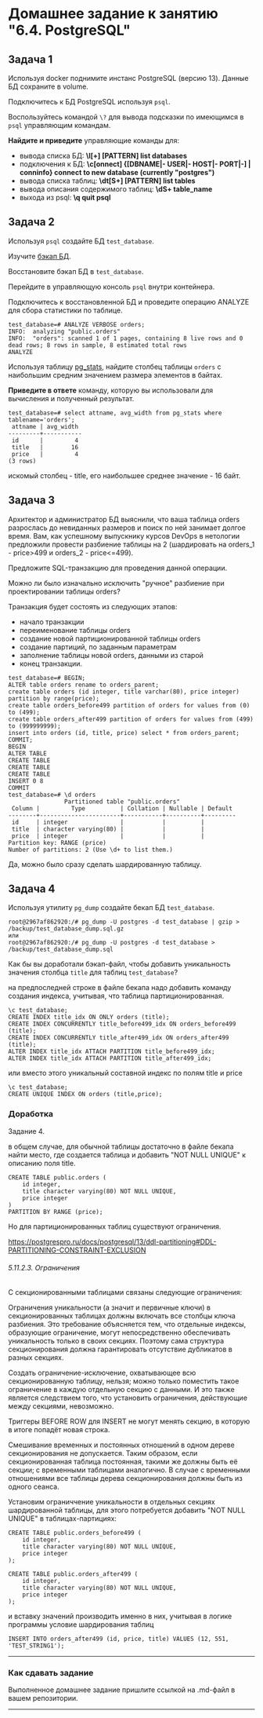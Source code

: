 # Домашнее задание к занятию "6.4. PostgreSQL"

## Задача 1

Используя docker поднимите инстанс PostgreSQL (версию 13). Данные БД сохраните в volume.

Подключитесь к БД PostgreSQL используя `psql`.

Воспользуйтесь командой `\?` для вывода подсказки по имеющимся в `psql` управляющим командам.

**Найдите и приведите** управляющие команды для:
- вывода списка БД: **\l[+]   [PATTERN]      list databases**
- подключения к БД: **\c[onnect] {[DBNAME|- USER|- HOST|- PORT|-] | conninfo} connect to new database (currently "postgres")**
- вывода списка таблиц: **\dt[S+] [PATTERN]      list tables**
- вывода описания содержимого таблиц: **\dS+ table_name**   
- выхода из psql: **\q quit psql**


## Задача 2

Используя `psql` создайте БД `test_database`.

Изучите [бэкап БД](https://github.com/netology-code/virt-homeworks/tree/master/06-db-04-postgresql/test_data).

Восстановите бэкап БД в `test_database`.

Перейдите в управляющую консоль `psql` внутри контейнера.

Подключитесь к восстановленной БД и проведите операцию ANALYZE для сбора статистики по таблице.

```jql
test_database=# ANALYZE VERBOSE orders;
INFO:  analyzing "public.orders"
INFO:  "orders": scanned 1 of 1 pages, containing 8 live rows and 0 dead rows; 8 rows in sample, 8 estimated total rows
ANALYZE
```

Используя таблицу [pg_stats](https://postgrespro.ru/docs/postgresql/12/view-pg-stats), найдите столбец таблицы `orders` 
с наибольшим средним значением размера элементов в байтах.

**Приведите в ответе** команду, которую вы использовали для вычисления и полученный результат.

```jql
test_database=# select attname, avg_width from pg_stats where tablename='orders';
 attname | avg_width 
---------+-----------
 id      |         4
 title   |        16
 price   |         4
(3 rows)
```

искомый столбец - title, его наибольшее среднее значение - 16 байт.

## Задача 3

Архитектор и администратор БД выяснили, что ваша таблица orders разрослась до невиданных размеров и
поиск по ней занимает долгое время. Вам, как успешному выпускнику курсов DevOps в нетологии предложили
провести разбиение таблицы на 2 (шардировать на orders_1 - price>499 и orders_2 - price<=499).

Предложите SQL-транзакцию для проведения данной операции.

Можно ли было изначально исключить "ручное" разбиение при проектировании таблицы orders?

Транзакция будет состоять из следующих этапов:
* начало транзакции
* переименование таблицы orders
* создание новой партиционированной таблицы orders
* создание партиций, по заданным параметрам
* заполнение таблицы новой orders, данными из старой 
* конец транзакции.

```jql
test_database=# BEGIN;
ALTER table orders rename to orders_parent;
create table orders (id integer, title varchar(80), price integer) partition by range(price);
create table orders_before499 partition of orders for values from (0) to (499);
create table orders_after499 partition of orders for values from (499) to (999999999);
insert into orders (id, title, price) select * from orders_parent;
COMMIT;
BEGIN
ALTER TABLE
CREATE TABLE
CREATE TABLE
CREATE TABLE
INSERT 0 8
COMMIT
test_database=# \d orders
                Partitioned table "public.orders"
 Column |         Type          | Collation | Nullable | Default 
--------+-----------------------+-----------+----------+---------
 id     | integer               |           |          | 
 title  | character varying(80) |           |          | 
 price  | integer               |           |          | 
Partition key: RANGE (price)
Number of partitions: 2 (Use \d+ to list them.)
```
Да, можно было сразу сделать шардированную таблицу.

## Задача 4

Используя утилиту `pg_dump` создайте бекап БД `test_database`.

```shell
root@2967af862920:/# pg_dump -U postgres -d test_database | gzip > /backup/test_database_dump.sql.gz
или
root@2967af862920:/# pg_dump -U postgres -d test_database > /backup/test_database_dump.sql
```

Как бы вы доработали бэкап-файл, чтобы добавить уникальность значения столбца `title` для таблиц `test_database`?

на предпоследней строке в файле бекапа надо добавить команду создания индекса, учитывая, что таблица партиционированная.

```jql
\с test_database;
CREATE INDEX title_idx ON ONLY orders (title);
CREATE INDEX CONCURRENTLY title_before499_idx ON orders_before499 (title);
CREATE INDEX CONCURRENTLY title_after499_idx ON orders_after499 (title);
ALTER INDEX title_idx ATTACH PARTITION title_before499_idx;
ALTER INDEX title_idx ATTACH PARTITION title_after499_idx;
```

или вместо этого уникальный составной индекс по полям title и price

```jql
\c test_database;
CREATE UNIQUE INDEX ON orders (title,price);
```

### Доработка

Задание 4.

в общем случае, для обычной таблицы достаточно в файле бекапа найти место, где создается таблица и добавить "NOT NULL UNIQUE" к описанию поля title.

```jql
CREATE TABLE public.orders (
    id integer,
    title character varying(80) NOT NULL UNIQUE,
    price integer
)
PARTITION BY RANGE (price);
```

Но для партиционированных таблиц существуют ограничения.

https://postgrespro.ru/docs/postgresql/13/ddl-partitioning#DDL-PARTITIONING-CONSTRAINT-EXCLUSION
###### 5.11.2.3. Ограничения
С секционированными таблицами связаны следующие ограничения:

Ограничения уникальности (а значит и первичные ключи) в секционированных таблицах должны включать все столбцы ключа разбиения. Это требование объясняется тем, что отдельные индексы, образующие ограничение, могут непосредственно обеспечивать уникальность только в своих секциях. Поэтому сама структура секционирования должна гарантировать отсутствие дубликатов в разных секциях.

Создать ограничение-исключение, охватывающее всю секционированную таблицу, нельзя; можно только поместить такое ограничение в каждую отдельную секцию с данными. И это также является следствием того, что установить ограничения, действующие между секциями, невозможно.

Триггеры BEFORE ROW для INSERT не могут менять секцию, в которую в итоге попадёт новая строка.

Смешивание временных и постоянных отношений в одном дереве секционирования не допускается. Таким образом, если секционированная таблица постоянная, такими же должны быть её секции; с временными таблицами аналогично. В случае с временными отношениями все таблицы дерева секционирования должны быть из одного сеанса.

Установим ограниччение уникальности в отдельных секциях шардированной таблицы, для этого потребуется добавить "NOT NULL UNIQUE" в таблицах-партициях:

```jql
CREATE TABLE public.orders_before499 (
    id integer,
    title character varying(80) NOT NULL UNIQUE,
    price integer
);

CREATE TABLE public.orders_after499 (
    id integer,
    title character varying(80) NOT NULL UNIQUE,
    price integer
);
```

и вставку значений производить именно в них, учитывая в логике программы условие шардирования таблиц


```jql
INSERT INTO orders_after499 (id, price, title) VALUES (12, 551, 'TEST_STRING1');
```

---

### Как cдавать задание

Выполненное домашнее задание пришлите ссылкой на .md-файл в вашем репозитории.

---